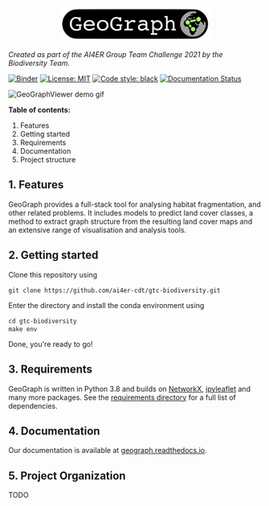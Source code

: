 <p align="center">
<img src="docs/images/geograph_logo.png" alt="GeoGraph" width="300px">
</p>

_Created as part of the AI4ER Group Team Challenge 2021 by the Biodiversity Team._


[![Binder](https://mybinder.org/badge_logo.svg)](https://mybinder.org/v2/gh/ai4er-cdt/gtc-biodiversity/main?urlpath=lab%2Ftree%2Fnotebooks)
[![License: MIT](https://img.shields.io/badge/License-MIT-blue.svg)](https://opensource.org/licenses/MIT)
<a href="https://github.com/psf/black"><img alt="Code style: black" src="https://img.shields.io/badge/code%20style-black-000000.svg"></a>
[![Documentation Status](https://readthedocs.org/projects/geograph/badge/?version=latest)](https://geograph.readthedocs.io/en/latest/?badge=latest)

 ![GeoGraphViewer demo gif](docs/images/viewer_demo.gif)


__Table of contents:__
1. Features
1. Getting started
1. Requirements
1. Documentation
1. Project structure

## 1. Features

GeoGraph provides a full-stack tool for analysing habitat fragmentation, and other related problems. It includes models to predict land cover classes, a method to extract graph structure from the resulting land cover maps and an extensive range of visualisation and analysis tools.

## 2. Getting started

Clone this repository using

```
git clone https://github.com/ai4er-cdt/gtc-biodiversity.git
```

Enter the directory and install the conda environment using

```
cd gtc-biodiversity
make env
```

Done, you're ready to go!

## 3. Requirements

GeoGraph is written in Python 3.8 and builds on [NetworkX](https://github.com/NetworkX/NetworkX), [ipyleaflet](https://github.com/jupyter-widgets/ipyleaflet) and many more packages. See the [requirements directory](./requirements) for a full list of dependencies.

## 4. Documentation

Our documentation is available at [geograph.readthedocs.io](https://geograph.readthedocs.io/).

## 5. Project Organization

TODO
